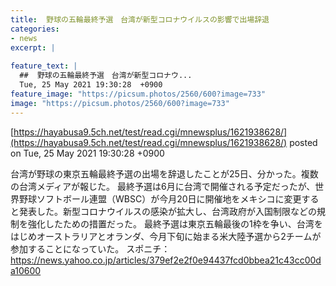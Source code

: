 ```yaml
---
title:  野球の五輪最終予選　台湾が新型コロナウイルスの影響で出場辞退  
categories:
- news
excerpt: |
  
feature_text: |
  ##  野球の五輪最終予選　台湾が新型コロナウ...
  Tue, 25 May 2021 19:30:28  +0900
feature_image: "https://picsum.photos/2560/600?image=733"
image: "https://picsum.photos/2560/600?image=733"
---
```


[https://hayabusa9.5ch.net/test/read.cgi/mnewsplus/1621938628/](https://hayabusa9.5ch.net/test/read.cgi/mnewsplus/1621938628/)
posted on Tue, 25 May 2021 19:30:28  +0900

<!--more-->

台湾が野球の東京五輪最終予選の出場を辞退したことが25日、分かった。複数の台湾メディアが報じた。 最終予選は6月に台湾で開催される予定だったが、世界野球ソフトボール連盟（WBSC）が今月20日に開催地をメキシコに変更すると発表した。新型コロナウイルスの感染が拡大し、台湾政府が入国制限などの規制を強化したための措置だった。 最終予選は東京五輪最後の1枠を争い、台湾をはじめオーストラリアとオランダ、今月下旬に始まる米大陸予選から2チームが参加することになっていた。 スポニチ： https://news.yahoo.co.jp/articles/379ef2e2f0e94437fcd0bbea21c43cc00da10600
